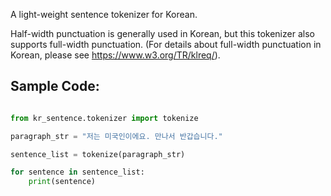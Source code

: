 A light-weight sentence tokenizer for Korean. 

Half-width punctuation is generally used in Korean, but this tokenizer also supports full-width punctuation. (For details about full-width punctuation in Korean, please see https://www.w3.org/TR/klreq/).

## Sample Code:

```python

from kr_sentence.tokenizer import tokenize

paragraph_str = "저는 미국인이에요. 만나서 반갑습니다."

sentence_list = tokenize(paragraph_str)

for sentence in sentence_list:
	print(sentence)

```
